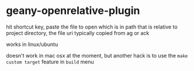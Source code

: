 # geany-openrelative-plugin
hit shortcut key, paste the file to open which is in path that is relative to project directory,
the file uri typically copied from ag or ack

works in linux/ubuntu

doesn't work in mac osx at the moment, but another hack is to use the `make custom target` feature in `build` menu
